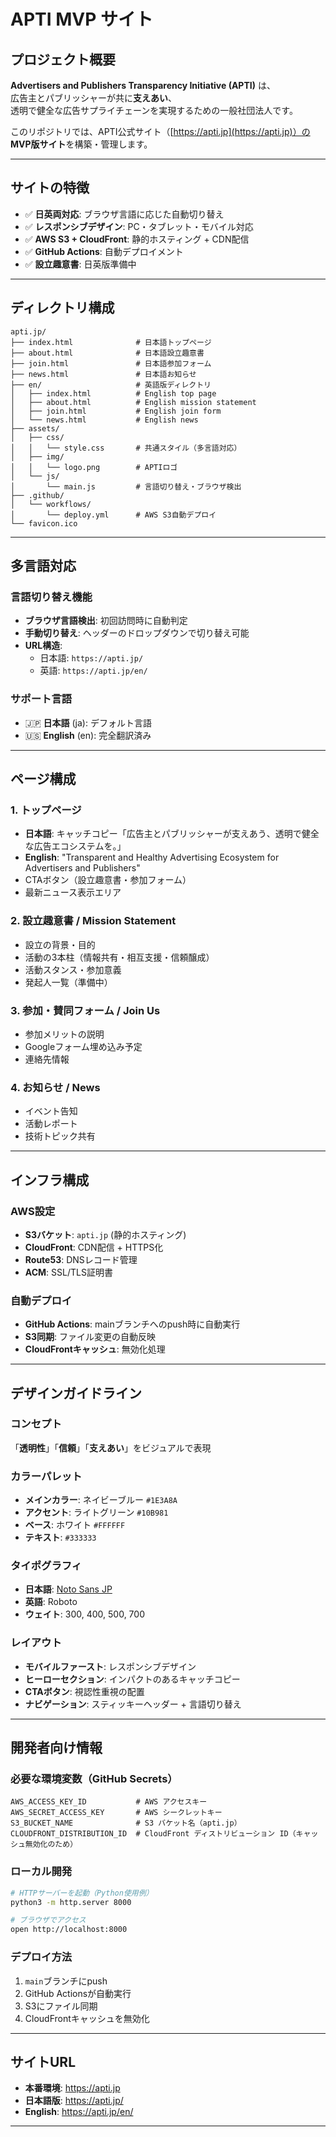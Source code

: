 # APTI MVP サイト

## プロジェクト概要

**Advertisers and Publishers Transparency Initiative (APTI)** は、  
広告主とパブリッシャーが共に**支えあい**、  
透明で健全な広告サプライチェーンを実現するための一般社団法人です。

このリポジトリでは、APTI公式サイト（[https://apti.jp](https://apti.jp)）の  
**MVP版サイト**を構築・管理します。

---

## サイトの特徴

- ✅ **日英両対応**: ブラウザ言語に応じた自動切り替え
- ✅ **レスポンシブデザイン**: PC・タブレット・モバイル対応
- ✅ **AWS S3 + CloudFront**: 静的ホスティング + CDN配信
- ✅ **GitHub Actions**: 自動デプロイメント
- ✅ **設立趣意書**: 日英版準備中

---

## ディレクトリ構成

```
apti.jp/
├── index.html              # 日本語トップページ
├── about.html              # 日本語設立趣意書
├── join.html               # 日本語参加フォーム
├── news.html               # 日本語お知らせ
├── en/                     # 英語版ディレクトリ
│   ├── index.html          # English top page
│   ├── about.html          # English mission statement
│   ├── join.html           # English join form
│   └── news.html           # English news
├── assets/
│   ├── css/
│   │   └── style.css       # 共通スタイル（多言語対応）
│   ├── img/
│   │   └── logo.png        # APTIロゴ
│   └── js/
│       └── main.js         # 言語切り替え・ブラウザ検出
├── .github/
│   └── workflows/
│       └── deploy.yml      # AWS S3自動デプロイ
└── favicon.ico
```
---

## 多言語対応

### 言語切り替え機能
- **ブラウザ言語検出**: 初回訪問時に自動判定
- **手動切り替え**: ヘッダーのドロップダウンで切り替え可能
- **URL構造**:
  - 日本語: `https://apti.jp/`
  - 英語: `https://apti.jp/en/`

### サポート言語
- 🇯🇵 **日本語** (ja): デフォルト言語
- 🇺🇸 **English** (en): 完全翻訳済み

---

## ページ構成

### **1. トップページ**
- **日本語**: キャッチコピー「広告主とパブリッシャーが支えあう、透明で健全な広告エコシステムを。」
- **English**: "Transparent and Healthy Advertising Ecosystem for Advertisers and Publishers"
- CTAボタン（設立趣意書・参加フォーム）
- 最新ニュース表示エリア

### **2. 設立趣意書 / Mission Statement**
- 設立の背景・目的
- 活動の3本柱（情報共有・相互支援・信頼醸成）
- 活動スタンス・参加意義
- 発起人一覧（準備中）

### **3. 参加・賛同フォーム / Join Us**
- 参加メリットの説明
- Googleフォーム埋め込み予定
- 連絡先情報

### **4. お知らせ / News**
- イベント告知
- 活動レポート
- 技術トピック共有

---

## インフラ構成

### AWS設定
- **S3バケット**: `apti.jp` (静的ホスティング)
- **CloudFront**: CDN配信 + HTTPS化
- **Route53**: DNSレコード管理
- **ACM**: SSL/TLS証明書

### 自動デプロイ
- **GitHub Actions**: mainブランチへのpush時に自動実行
- **S3同期**: ファイル変更の自動反映
- **CloudFrontキャッシュ**: 無効化処理

---

## デザインガイドライン

### コンセプト
「**透明性**」「**信頼**」「**支えあい**」をビジュアルで表現

### カラーパレット
- **メインカラー**: ネイビーブルー `#1E3A8A`
- **アクセント**: ライトグリーン `#10B981`
- **ベース**: ホワイト `#FFFFFF`
- **テキスト**: `#333333`

### タイポグラフィ
- **日本語**: [Noto Sans JP](https://fonts.google.com/noto/specimen/Noto+Sans+JP)
- **英語**: Roboto
- **ウェイト**: 300, 400, 500, 700

### レイアウト
- **モバイルファースト**: レスポンシブデザイン
- **ヒーローセクション**: インパクトのあるキャッチコピー
- **CTAボタン**: 視認性重視の配置
- **ナビゲーション**: スティッキーヘッダー + 言語切り替え

---

## 開発者向け情報

### 必要な環境変数（GitHub Secrets）
```
AWS_ACCESS_KEY_ID           # AWS アクセスキー
AWS_SECRET_ACCESS_KEY       # AWS シークレットキー  
S3_BUCKET_NAME              # S3 バケット名（apti.jp）
CLOUDFRONT_DISTRIBUTION_ID  # CloudFront ディストリビューション ID（キャッシュ無効化のため）
```

### ローカル開発
```bash
# HTTPサーバーを起動（Python使用例）
python3 -m http.server 8000

# ブラウザでアクセス
open http://localhost:8000
```

### デプロイ方法
1. `main`ブランチにpush
2. GitHub Actionsが自動実行
3. S3にファイル同期
4. CloudFrontキャッシュを無効化

---

## サイトURL

- **本番環境**: https://apti.jp
- **日本語版**: https://apti.jp/
- **English**: https://apti.jp/en/

---
